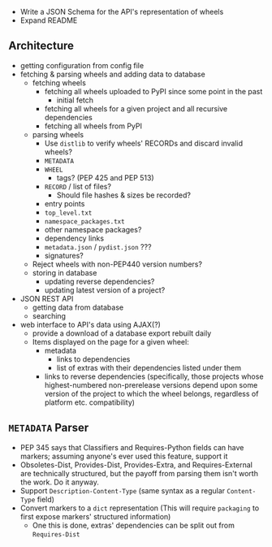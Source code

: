 - Write a JSON Schema for the API's representation of wheels
- Expand README

Architecture
------------
- getting configuration from config file
- fetching & parsing wheels and adding data to database
    - fetching wheels
        - fetching all wheels uploaded to PyPI since some point in the past
            - initial fetch
        - fetching all wheels for a given project and all recursive
          dependencies
        - fetching all wheels from PyPI
    - parsing wheels
        - Use `distlib` to verify wheels' RECORDs and discard invalid wheels?
        - `METADATA`
        - `WHEEL`
            - tags? (PEP 425 and PEP 513)
        - `RECORD` / list of files?
            - Should file hashes & sizes be recorded?
        - entry points
        - `top_level.txt`
        - `namespace_packages.txt`
        - other namespace packages?
        - dependency links
        - `metadata.json` / `pydist.json` ???
        - signatures?
    - Reject wheels with non-PEP440 version numbers?
    - storing in database
        - updating reverse dependencies?
        - updating latest version of a project?
- JSON REST API
    - getting data from database
    - searching
- web interface to API's data using AJAX(?)
    - provide a download of a database export rebuilt daily
    - Items displayed on the page for a given wheel:
        - metadata
            - links to dependencies
            - list of extras with their dependencies listed under them
        - links to reverse dependencies (specifically, those projects whose
          highest-numbered non-prerelease versions depend upon some version of
          the project to which the wheel belongs, regardless of platform etc.
          compatibility)

`METADATA` Parser
-----------------
- PEP 345 says that Classifiers and Requires-Python fields can have markers;
  assuming anyone's ever used this feature, support it
- Obsoletes-Dist, Provides-Dist, Provides-Extra, and Requires-External are
  technically structured, but the payoff from parsing them isn't worth the
  work.  Do it anyway.
- Support `Description-Content-Type` (same syntax as a regular `Content-Type`
  field)
- Convert markers to a `dict` representation (This will require `packaging` to
  first expose markers' structured information)
    - One this is done, extras' dependencies can be split out from
      `Requires-Dist`
